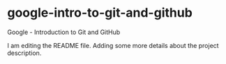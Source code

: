 # google-intro-to-git-and-github
Google - Introduction to Git and GitHub

I am editing the README file. Adding some more details about the project description.
